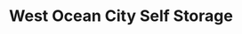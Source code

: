 ---
title: "West Ocean City Self Storage"
url: /ocean-city/west-ocean-city-self-storage/
shop: shop
---